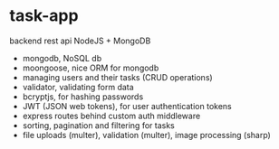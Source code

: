 # task-app
backend rest api NodeJS + MongoDB

- mongodb,  NoSQL db
- moongoose, nice ORM for mongodb
- managing users and their tasks (CRUD operations)
- validator, validating form data
- bcryptjs, for hashing passwords
- JWT (JSON web tokens), for user authentication tokens
- express routes behind custom auth middleware
- sorting, pagination and filtering for tasks
- file uploads (multer), validation (multer), image processing (sharp)